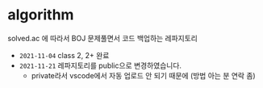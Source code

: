 # algorithm
solved.ac 에 따라서 BOJ 문제풀면서 코드 백업하는 레파지토리
* `2021-11-04` class 2, 2+ 완료
* `2021-11-21` 레파지토리를 public으로 변경하였습니다.
  * private라서 vscode에서 자동 업로드 안 되기 때문에 (방법 아는 분 연락 좀)
